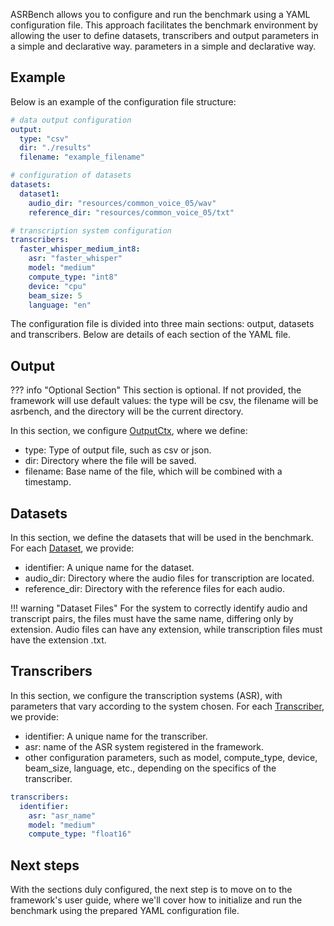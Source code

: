 ASRBench allows you to configure and run the benchmark using a YAML configuration file. This approach facilitates the
benchmark environment by allowing the user to define datasets, transcribers and output parameters in a simple and declarative way.
parameters in a simple and declarative way. 

## Example

Below is an example of the configuration file structure:

```yaml
# data output configuration
output:
  type: "csv"
  dir: "./results"
  filename: "example_filename"

# configuration of datasets
datasets:
  dataset1:
    audio_dir: "resources/common_voice_05/wav"
    reference_dir: "resources/common_voice_05/txt"

# transcription system configuration
transcribers:
  faster_whisper_medium_int8:
    asr: "faster_whisper"
    model: "medium"
    compute_type: "int8"
    device: "cpu"
    beam_size: 5
    language: "en"  
```

The configuration file is divided into three main sections: output, datasets and transcribers. Below are details of each
section of the YAML file.

## Output
??? info "Optional Section"
    This section is optional. If not provided, the framework will use default values: the type will be csv, the filename 
    will be asrbench, and the directory will be the current directory.

In this section, we configure [OutputCtx](./references/output.md), where we define:

- type: Type of output file, such as csv or json.
- dir: Directory where the file will be saved.
- filename: Base name of the file, which will be combined with a timestamp.

## Datasets

In this section, we define the datasets that will be used in the benchmark. For each [Dataset](./references/dataset.md), 
we provide:

- identifier: A unique name for the dataset.
- audio_dir: Directory where the audio files for transcription are located.
- reference_dir: Directory with the reference files for each audio.

!!! warning "Dataset Files"
    For the system to correctly identify audio and transcript pairs, the files must have the same name, differing only 
    by extension. Audio files can have any extension, while transcription files must have the extension .txt.

## Transcribers

In this section, we configure the transcription systems (ASR), with parameters that vary according to the system chosen. 
For each [Transcriber](./references/transcribers/transcriber.md), we provide:

- identifier: A unique name for the transcriber.
- asr: name of the ASR system registered in the framework.
- other configuration parameters, such as model, compute_type, device, beam_size, language, etc., depending on the 
specifics of the transcriber.

```yaml
transcribers:
  identifier:
    asr: "asr_name"
    model: "medium"
    compute_type: "float16"
```

## Next steps

With the sections duly configured, the next step is to move on to the framework's user guide, where we'll cover how to 
initialize and run the benchmark using the prepared YAML configuration file.
